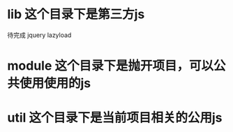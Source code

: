 # lib       这个目录下是第三方js
待完成
jquery
lazyload

# module    这个目录下是抛开项目，可以公共使用使用的js

# util      这个目录下是当前项目相关的公用js